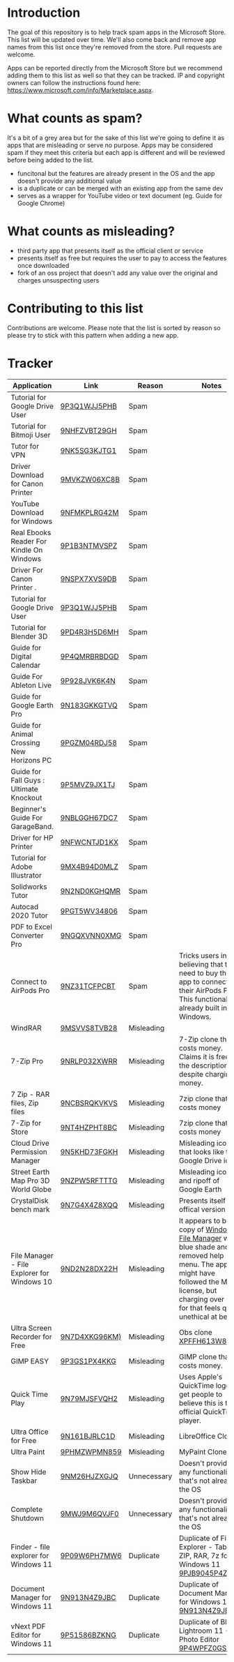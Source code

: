 # Introduction
The goal of this repository is to help track spam apps in the Microsoft Store. This list will be updated over time. We'll also come back and remove app names from this list once they're removed from the store. Pull requests are welcome.

Apps can be reported directly from the Microsoft Store but we recommend adding them to this list as well so that they can be tracked. IP and copyright owners can follow the instructions found here: https://www.microsoft.com/info/Marketplace.aspx.

# What counts as spam?
It's a bit of a grey area but for the sake of this list we're going to define it as apps that are misleading or serve no purpose. Apps may be considered spam if they meet this criteria but each app is different and will be reviewed before being added to the list.
- funcitonal but the features are already present in the OS and the app doesn't provide any additional value
- is a duplicate or can be merged with an existing app from the same dev
- serves as a wrapper for YouTube video or text document (eg. Guide for Google Chrome)

# What counts as misleading?
- third party app that presents itself as the official client or service
- presents itself as free but requires the user to pay to access the features once downloaded
- fork of an oss project that doesn't add any value over the original and charges unsuspecting users

# Contributing to this list
Contributions are welcome. Please note that the list is sorted by reason so please try to stick with this pattern when adding a new app.

# Tracker
| Application | Link | Reason | Notes |
|-------------|------|--------|-------|
| Tutorial for Google Drive User | [9P3Q1WJJ5PHB](https://www.microsoft.com/store/productId/9P3Q1WJJ5PHB) | Spam | |
| Tutorial for Bitmoji User | [9NHFZVBT29GH](https://www.microsoft.com/store/productId/9NHFZVBT29GH) | Spam | |
| Tutor for VPN | [9NK5SG3KJTG1](https://www.microsoft.com/store/productId/9NK5SG3KJTG1) | Spam | |
| Driver Download for Canon Printer | [9MVKZW06XC8B](https://www.microsoft.com/store/productId/9MVKZW06XC8B) | Spam | |
| YouTube Download for Windows | [9NFMKPLRG42M](https://www.microsoft.com/store/productId/9NFMKPLRG42M) | Spam | |
| Real Ebooks Reader For Kindle On Windows | [9P1B3NTMVSPZ](https://www.microsoft.com/store/productId/9P1B3NTMVSPZ) | Spam | |
| Driver For Canon Printer . | [9NSPX7XVS9DB](https://www.microsoft.com/store/productId/9NSPX7XVS9DB) | Spam | |
| Tutorial for Google Drive User | [9P3Q1WJJ5PHB](https://www.microsoft.com/store/productId/9P3Q1WJJ5PHB) | Spam | |
| Tutorial for Blender 3D | [9PD4R3H5D6MH](https://www.microsoft.com/store/productId/9PD4R3H5D6MH) | Spam | |
| Guide for Digital Calendar | [9P4QMRBRBDGD](https://www.microsoft.com/store/productId/9P4QMRBRBDGD) | Spam | |
| Guide For Ableton Live | [9P928JVK6K4N](https://www.microsoft.com/store/productId/9P928JVK6K4N) | Spam | |
| Guide for Google Earth Pro | [9N183GKKGTVQ](https://www.microsoft.com/store/productId/9N183GKKGTVQ) | Spam | |
| Guide for Animal Crossing New Horizons PC | [9PGZM04RDJ58](https://www.microsoft.com/store/productId/9PGZM04RDJ58) | Spam | |
| Guide for Fall Guys : Ultimate Knockout | [9P5MVZ9JX1TJ](https://www.microsoft.com/store/productId/9P5MVZ9JX1TJ) | Spam | |
| Beginner's Guide For GarageBand. | [9NBLGGH67DC7](https://www.microsoft.com/store/productId/9NBLGGH67DC7) | Spam | |
| Driver for HP Printer | [9NFWCNTJD1KX](https://www.microsoft.com/store/productId/9NFWCNTJD1KX) | Spam | |
| Tutorial for Adobe Illustrator | [9MX4B94D0MLZ](https://www.microsoft.com/store/productId/9MX4B94D0MLZ) | Spam | |
| Solidworks Tutor | [9N2ND0KGHQMR](https://www.microsoft.com/store/productId/9N2ND0KGHQMR) | Spam | |
| Autocad 2020 Tutor | [9PGT5WV34806](https://www.microsoft.com/store/productId/9PGT5WV34806) | Spam | |
| PDF to Excel Converter Pro | [9NGQXVNN0XMG](https://www.microsoft.com/store/productId/9NGQXVNN0XMG) | Spam | |
| Connect to AirPods Pro | [9NZ31TCFPCBT](https://www.microsoft.com/store/productId/9NZ31TCFPCBT) | Spam | Tricks users into believing that they need to buy this app to connect their AirPods Pro. This functionality is already built into Windows. |
| WindRAR | [9MSVVS8TVB28](https://www.microsoft.com/store/productId/9MSVVS8TVB28) | Misleading | |
| 7-Zip Pro | [9NRLP032XWRR](https://www.microsoft.com/store/productId/9NRLP032XWRR) | Misleading | 7-Zip clone that costs money. Claims it is free in the description despite charging money. |
| 7 Zip - RAR files, Zip files | [9NCBSRQKVKVS](https://www.microsoft.com/store/productId/9NCBSRQKVKVS) | Misleading | 7zip clone that costs money |
| 7-Zip for Store | [9NT4HZPHT8BC](https://www.microsoft.com/store/productId/9NT4HZPHT8BC) | Misleading | 7zip clone that costs money |
| Cloud Drive Permission Manager | [9N5KHD73FGKH](https://www.microsoft.com/store/productId/9N5KHD73FGKH) | Misleading | Misleading icon that looks like the Google Drive icon |
| Street Earth Map Pro 3D World Globe | [9NZPW5RFTTTG](https://www.microsoft.com/store/productId/9NZPW5RFTTTG) | Misleading | Misleading icon and ripoff of Google Earth |
| CrystalDisk bench mark | [9N7G4X4Z8XQQ](https://www.microsoft.com/store/productId/9N7G4X4Z8XQQ) | Misleading | Presents itself as offical version |
| File Manager - File Explorer for Windows 10 | [9ND2N28DX22H](https://www.microsoft.com/store/productId/9ND2N28DX22H) | Misleading | It appears to be a copy of [Windows File Manager](https://www.microsoft.com/store/productId/9P7VBBBC49RB) with blue shade and removed help menu. The app might have followed the MIT license, but charging over $10 for that feels quite unethical at best. |
| Ultra Screen Recorder for Free | [9N7D4XKG96KM)](https://www.microsoft.com/store/productId/9N7D4XKG96KM) | Misleading | Obs clone [XPFFH613W8V6LV](https://apps.microsoft.com/store/detail/obs-studio/XPFFH613W8V6LV)|
| GIMP EASY | [9P3GS1PX4KKG](https://www.microsoft.com/store/productId/9P3GS1PX4KKG) | Misleading | GIMP clone that costs money. |
| Quick Time Play | [9N79MJSFVQH2](https://www.microsoft.com/store/productId/9N79MJSFVQH2) | Misleading | Uses Apple's QuickTime logo to get people to believe this is the official QuickTime player. |
| Ultra Office for Free | [9N161BJRLC1D](https://www.microsoft.com/store/productId/9N161BJRLC1D) | Misleading | LibreOffice Clone |
| Ultra Paint | [9PHMZWPMN859](https://www.microsoft.com/store/productId/9PHMZWPMN859) | Misleading | MyPaint Clone |
| Show Hide Taskbar | [9NM26HJZXGJQ](https://www.microsoft.com/store/productId/9NM26HJZXGJQ) | Unnecessary | Doesn't provide any functionality that's not already in the OS | 
| Complete Shutdown | [9MWJ9M6QVJF0](https://apps.microsoft.com/store/detail/productId/9MWJ9M6QVJF0) |  Unnecessary | Doesn't provide any functionality that's not already in the OS | 
| Finder - file explorer for Windows 11 | [9P09W6PH7MW6](https://www.microsoft.com/store/productId/9P09W6PH7MW6) | Duplicate | Duplicate of File Explorer - Tabs, ZIP, RAR, 7z for Windows 11 [9PJB9045P4ZQ](https://www.microsoft.com/store/productId/9PJB9045P4ZQ) | |
| Document Manager for Windows 11 | [9N913N4Z9JBC](https://www.microsoft.com/store/productId/9N73SJ9N94P4) | Duplicate | Duplicate of Document Manager for Windows 10 [9N913N4Z9JBC](https://www.microsoft.com/store/productId/9N913N4Z9JBC) |
| vNext PDF Editor for Windows 11 | [9P51586BZKNG](https://www.microsoft.com/store/productId/9P51586BZKNG) | Duplicate | Duplicate of BlossX Lightroom 11 - Photo Editor [9P4WPFZ0GS16](https://www.microsoft.com/store/productId/9P4WPFZ0GS16) |
